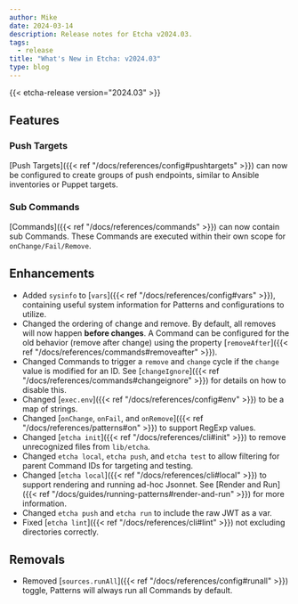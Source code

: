 ```yaml
---
author: Mike
date: 2024-03-14
description: Release notes for Etcha v2024.03.
tags:
  - release
title: "What's New in Etcha: v2024.03"
type: blog
---
```


{{< etcha-release version="2024.03" >}}

## Features

### Push Targets

[Push Targets]({{< ref "/docs/references/config#pushtargets" >}}) can now be configured to create groups of push endpoints, similar to Ansible inventories or Puppet targets.

### Sub Commands

[Commands]({{< ref "/docs/references/commands" >}}) can now contain sub Commands.  These Commands are executed within their own scope for `onChange/Fail/Remove`.

## Enhancements

- Added `sysinfo` to [`vars`]({{< ref "/docs/references/config#vars" >}}), containing useful system information for Patterns and configurations to utilize.
- Changed the ordering of change and remove.  By default, all removes will now happen **before changes**.  A Command can be configured for the old behavior (remove after change) using the property [`removeAfter`]({{< ref "/docs/references/commands#removeafter" >}}).
- Changed Commands to trigger a `remove` and `change` cycle if the `change` value is modified for an ID.  See [`changeIgnore`]({{< ref "/docs/references/commands#changeignore" >}}) for details on how to disable this.
- Changed [`exec.env`]({{< ref "/docs/references/config#env" >}}) to be a map of strings.
- Changed [`onChange`, `onFail`, and `onRemove`]({{< ref "/docs/references/patterns#on" >}}) to support RegExp values.
- Changed [`etcha init`]({{< ref "/docs/references/cli#init" >}}) to remove unrecognized files from `lib/etcha`.
- Changed `etcha local`, `etcha push`, and `etcha test` to allow filtering for parent Command IDs for targeting and testing.
- Changed [`etcha local`]({{< ref "/docs/references/cli#local" >}}) to support rendering and running ad-hoc Jsonnet.  See [Render and Run]({{< ref "/docs/guides/running-patterns#render-and-run" >}}) for more information.
- Changed `etcha push` and `etcha run` to include the raw JWT as a var.
- Fixed [`etcha lint`]({{< ref "/docs/references/cli#lint" >}}) not excluding directories correctly.

## Removals

- Removed [`sources.runAll`]({{< ref "/docs/references/config#runall" >}}) toggle, Patterns will always run all Commands by default.
